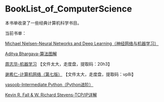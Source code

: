 # BookList_of_ComputerScience
本书单收录了一些经典计算机科学书目。

当前书单：

[Michael Nielsen-Neural Networks and Deep Learning（神经网络与机器学习）](https://github.com/QueueRear/BookList_of_ComputerScience/tree/main/Neural%20Network%20and%20Deep%20Learning)

[Aditya Bhargava-算法图解](https://github.com/QueueRear/BookList_of_ComputerScience/blob/main/算法图解.pdf)

[周志华-机器学习](https://pan.baidu.com/s/1SyfbKlUw1uWJXXHlwdUSjA) 【文件太大，走度盘，提取码：20h3】

[谢希仁-计算机网络（第七版）](https://pan.baidu.com/s/1gsk3JOJ5YF-N4rkszQt9hA) 【文件太大，走度盘，提取码：vp8i】

[yasoob-Intermediate Python（Python进阶）](https://github.com/QueueRear/BookList_of_ComputerScience/blob/main/Python进阶.pdf)

[Kevin R. Fall & W. Richard Stevens-TCP/IP详解](https://github.com/QueueRear/BookList_of_ComputerScience/blob/main/TCP%20IP详解)
